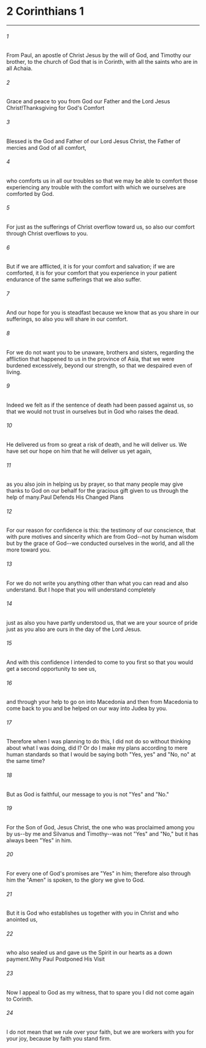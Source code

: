 # 2 Corinthians 1
***



###### 1 
From Paul, an apostle of Christ Jesus by the will of God, and Timothy our brother, to the church of God that is in Corinth, with all the saints who are in all Achaia. 

###### 2 
Grace and peace to you from God our Father and the Lord Jesus Christ!Thanksgiving for God's Comfort 

###### 3 
Blessed is the God and Father of our Lord Jesus Christ, the Father of mercies and God of all comfort, 

###### 4 
who comforts us in all our troubles so that we may be able to comfort those experiencing any trouble with the comfort with which we ourselves are comforted by God. 

###### 5 
For just as the sufferings of Christ overflow toward us, so also our comfort through Christ overflows to you. 

###### 6 
But if we are afflicted, it is for your comfort and salvation; if we are comforted, it is for your comfort that you experience in your patient endurance of the same sufferings that we also suffer. 

###### 7 
And our hope for you is steadfast because we know that as you share in our sufferings, so also you will share in our comfort. 

###### 8 
For we do not want you to be unaware, brothers and sisters, regarding the affliction that happened to us in the province of Asia, that we were burdened excessively, beyond our strength, so that we despaired even of living. 

###### 9 
Indeed we felt as if the sentence of death had been passed against us, so that we would not trust in ourselves but in God who raises the dead. 

###### 10 
He delivered us from so great a risk of death, and he will deliver us. We have set our hope on him that he will deliver us yet again, 

###### 11 
as you also join in helping us by prayer, so that many people may give thanks to God on our behalf for the gracious gift given to us through the help of many.Paul Defends His Changed Plans 

###### 12 
For our reason for confidence is this: the testimony of our conscience, that with pure motives and sincerity which are from God--not by human wisdom but by the grace of God--we conducted ourselves in the world, and all the more toward you. 

###### 13 
For we do not write you anything other than what you can read and also understand. But I hope that you will understand completely 

###### 14 
just as also you have partly understood us, that we are your source of pride just as you also are ours in the day of the Lord Jesus. 

###### 15 
And with this confidence I intended to come to you first so that you would get a second opportunity to see us, 

###### 16 
and through your help to go on into Macedonia and then from Macedonia to come back to you and be helped on our way into Judea by you. 

###### 17 
Therefore when I was planning to do this, I did not do so without thinking about what I was doing, did I? Or do I make my plans according to mere human standards so that I would be saying both "Yes, yes" and "No, no" at the same time? 

###### 18 
But as God is faithful, our message to you is not "Yes" and "No." 

###### 19 
For the Son of God, Jesus Christ, the one who was proclaimed among you by us--by me and Silvanus and Timothy--was not "Yes" and "No," but it has always been "Yes" in him. 

###### 20 
For every one of God's promises are "Yes" in him; therefore also through him the "Amen" is spoken, to the glory we give to God. 

###### 21 
But it is God who establishes us together with you in Christ and who anointed us, 

###### 22 
who also sealed us and gave us the Spirit in our hearts as a down payment.Why Paul Postponed His Visit 

###### 23 
Now I appeal to God as my witness, that to spare you I did not come again to Corinth. 

###### 24 
I do not mean that we rule over your faith, but we are workers with you for your joy, because by faith you stand firm.
